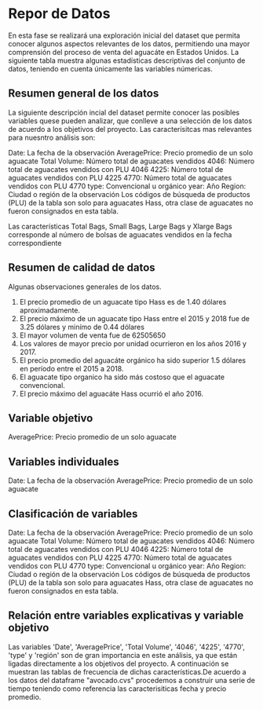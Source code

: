 # Repor de Datos

En esta fase se realizará una exploración inicial del dataset que permita conocer algunos aspectos relevantes de los datos, permitiendo una mayor comprensión del proceso de venta del aguacáte en Estados Unidos. La siguiente tabla muestra algunas estadísticas descriptivas del conjunto de datos, teniendo en cuenta únicamente las variables númericas.

## Resumen general de los datos

La siguiente descripción incial del dataset permite conocer las posibles variables quese pueden analizar, que conlleve a una selección de los datos de acuerdo a los objetivos del proyecto. Las caracterísitcas mas relevantes para nuesntro análisis son:

Date: La fecha de la observación
AveragePrice: Precio promedio de un solo aguacate
Total Volume: Número total de aguacates vendidos
4046: Número total de aguacates vendidos con PLU 4046
4225: Número total de aguacates vendidos con PLU 4225
4770: Número total de aguacates vendidos con PLU 4770
type: Convencional u orgánico
year: Año
Region: Ciudad o región de la observación
Los códigos de búsqueda de productos (PLU) de la tabla son solo para aguacates Hass, otra clase de aguacates no fueron consignados en esta tabla.

Las características Total Bags, Small Bags, Large Bags y Xlarge Bags corresponde al número de bolsas de aguacates vendidos en la fecha correspondiente

## Resumen de calidad de datos

Algunas observaciones generales de los datos.

1. El  precio promedio de un aguacate tipo Hass es de 1.40 dólares aproximadamente.
2. El precio máximo  de un aguacate tipo Hass entre el 2015 y 2018 fue de 3.25 dólares y minímo de 0.44 dólares  
3. El mayor volumen de venta fue de 62505650
4. Los valores de mayor precio por unidad ocurrieron en los años 2016 y 2017. 
5. El precio promedio del aguacáte orgánico ha sido superior 1.5 dólares en período entre el 2015 a 2018.
6. El aguacate tipo organico ha sido más costoso que el aguacate convencional.
7. El precio máximo del aguacáte Hass ocurrió el año 2016.

## Variable objetivo
AveragePrice: Precio promedio de un solo aguacate
## Variables individuales

Date: La fecha de la observación
AveragePrice: Precio promedio de un solo aguacate

## Clasificación de variables

Date: La fecha de la observación
AveragePrice: Precio promedio de un solo aguacate
Total Volume: Número total de aguacates vendidos
4046: Número total de aguacates vendidos con PLU 4046
4225: Número total de aguacates vendidos con PLU 4225
4770: Número total de aguacates vendidos con PLU 4770
type: Convencional u orgánico
year: Año
Region: Ciudad o región de la observación
Los códigos de búsqueda de productos (PLU) de la tabla son solo para aguacates Hass, otra clase de aguacates no fueron consignados en esta tabla.

## Relación entre variables explicativas y variable objetivo
Las variables 'Date', 'AveragePrice', 'Total Volume', '4046', '4225', '4770', 'type' y 'región' son de gran importancia en este análisis, ya que están ligadas directamente a los objetivos del proyecto. A continuación se muestran las tablas de frecuencia de dichas características.De acuerdo a los datos del dataframe "avocado.cvs" procedemos a construir una serie de tiempo teniendo como referencia las caracterisiticas fecha y precio promedio.











